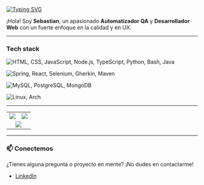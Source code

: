 <a href="https://git.io/typing-svg"><img src="https://readme-typing-svg.demolab.com?font=Fira+Code&letterSpacing=1px&duration=2000&pause=1000&center=true&vCenter=true&width=435&lines=Hey+%F0%9F%91%8B%2C+Soy+Sebastian!;Automatizador+QA;Desarrollador+Web" alt="Typing SVG"/>
</a>

¡Hola! Soy **Sebastian**, un apasionado **Automatizador QA** y **Desarrollador Web** con un fuerte enfoque en la calidad y en UX.

---

### Tech stack



<p>
 <img src="https://skillicons.dev/icons?i=html,css,js,nodejs,ts,python,bash,java&perline=5" alt="HTML, CSS, JavaScript, Node.js, TypeScript, Python, Bash, Java" />
</p>


<img src="https://skillicons.dev/icons?i=spring,react,selenium,gherkin,maven" alt="Spring, React, Selenium, Gherkin, Maven" />


<p>
    <img src="https://skillicons.dev/icons?i=mysql,postgres,mongo" alt="MySQL, PostgreSQL, MongoDB" />
</p>

<img src="https://skillicons.dev/icons?i=linux,arch" alt="Linux, Arch" />

---
<div align="center">
  <table>
    <tr>
      <td width="50%">
        <img src="https://github-readme-stats-xnhj-sebastian-hermosillas-projects.vercel.app/api?username=sehermosillaf&show_icons=true&theme=gruvbox&card_height=600" />
      </td>
      <td width="50%">
        <img src="https://github-readme-stats-xnhj-sebastian-hermosillas-projects.vercel.app/api/top-langs/?username=sehermosillaf&theme=gruvbox&layout=compact&exclude_repo=github-readme-stats,github-streak-stats,github-readme-streak-stats" />
      </td>
    </tr>
    <tr>
      <td colspan="2" align="center">
        <img src="https://github-streak-stats-sebastian-hermosillas-projects.vercel.app/?user=sehermosillaf&theme=gruvbox" />
      </td>
    </tr>
  </table>
</div>

---

### 📫 Conectemos

¿Tienes alguna pregunta o proyecto en mente? ¡No dudes en contactarme!

* [LinkedIn](https://www.linkedin.com/in/sehermosillaf/) 
